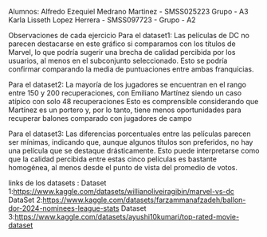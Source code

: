 Alumnos: 
Alfredo Ezequiel Medrano Martinez - SMSS025223 Grupo - A3
Karla Lisseth Lopez Herrera - SMSS097723 - Grupo - A2

Observaciones de cada ejercicio
Para el dataset1:
Las películas de DC no parecen destacarse en este gráfico si comparamos con los títulos de Marvel, 
lo que podría sugerir una brecha de calidad percibida por los usuarios, al menos en el subconjunto seleccionado.
Esto se podría confirmar comparando la media de puntuaciones entre ambas franquicias.

Para el dataset2:
 La mayoría de los jugadores se encuentran en el rango entre 150 y 200 recuperaciones, 
 con Emiliano Martínez siendo un caso atípico con solo 48 recuperaciones
 Esto es comprensible considerando que Martínez es un portero y, por lo tanto, 
 tiene menos oportunidades para recuperar balones comparado con jugadores de campo

 Para el dataset3:
 Las diferencias porcentuales entre las películas parecen ser mínimas, 
 indicando que, aunque algunos títulos son preferidos, no hay una película que se destaque drásticamente. 
 Esto puede interpretarse como que la calidad percibida entre estas cinco películas es bastante homogénea, 
 al menos desde el punto de vista del promedio de votos.

 links de los datasets :
 Dataset 1:https://www.kaggle.com/datasets/willianoliveiragibin/marvel-vs-dc
 DataSet 2:https://www.kaggle.com/datasets/farzammanafzadeh/ballon-dor-2024-nominees-league-stats
 Dataset 3:https://www.kaggle.com/datasets/ayushi10kumari/top-rated-movie-dataset
 
